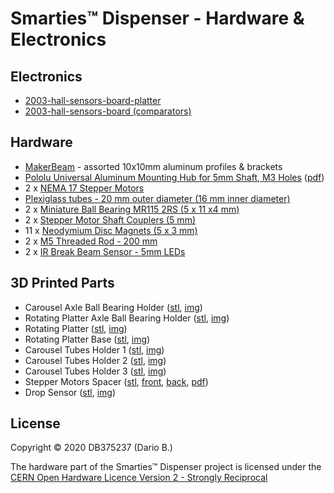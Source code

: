 # Smarties™ Dispenser - Hardware & Electronics

## Electronics
* [2003-hall-sensors-board-platter](https://github.com/DB375237/smarties/tree/master/hardware/2003-hall-sensors-board-platter)
* [2003-hall-sensors-board (comparators)](https://github.com/DB375237/smarties/tree/master/hardware/2003-hall-sensor)

## Hardware
* [MakerBeam](https://www.makerbeam.com/makerbeam/) - assorted 10x10mm aluminum profiles & brackets
* [Pololu Universal Aluminum Mounting Hub for 5mm Shaft, M3 Holes](https://www.pololu.com/product/1998) ([pdf](https://github.com/DB375237/smarties/blob/master/pdf/1998-5mm-m3-hub-dimensions.pdf))
* 2 x [NEMA 17 Stepper Motors](https://github.com/DB375237/smarties/blob/master/pdf/17HS13-0404S.pdf)
* [Plexiglass tubes - 20 mm outer diameter (16 mm inner diameter)](https://www.leroymerlin.it/catalogo/barra-tonda-in-pmma-trasparente-20-x-1000-mm--20-mm-35464205-p)
* 2 x [Miniature Ball Bearing MR115 2RS (5 x 11 x4 mm)](https://www.amazon.it/gp/product/B07CXN1143)
* 2 x [Stepper Motor Shaft Couplers (5 mm)](https://www.futurashop.it/giunto-in-alluminio-5-mm-5-mm-8300-hub5mm5)
* 11 x [Neodymium Disc Magnets (5 x 3 mm)](https://www.amazon.it/gp/product/B00389VRZW)
* 2 x [M5 Threaded Rod - 200 mm](https://www.leroymerlin.it/catalogo/barra-filettata-standers-in-acciaio--m5-l-20-mm-35736323-p)
* 2 x [IR Break Beam Sensor - 5mm LEDs](https://www.adafruit.com/product/2168)

## 3D Printed Parts
* Carousel Axle Ball Bearing Holder ([stl](), [img]())
* Rotating Platter Axle Ball Bearing Holder ([stl](), [img]())
* Rotating Platter ([stl](), [img]())
* Rotating Platter Base ([stl](), [img]())
* Carousel Tubes Holder 1 ([stl](), [img]())
* Carousel Tubes Holder 2 ([stl](), [img]())
* Carousel Tubes Holder 3 ([stl](), [img]())
* Stepper Motors Spacer ([stl](https://github.com/DB375237/smarties/blob/master/stl/step-motor-spacer-01-01-FINAL.stl), [front](https://github.com/DB375237/smarties/blob/master/images/stepper-spacer-01.png), [back](https://github.com/DB375237/smarties/blob/master/images/stepper-spacer-02.png), [pdf](https://github.com/DB375237/smarties/blob/master/pdf/stepper-spacer.pdf))
* Drop Sensor ([stl](https://github.com/DB375237/smarties/blob/master/stl/ir-barrier-01-01-FINAL.stl), [img](https://github.com/DB375237/smarties/blob/master/images/ir-barrier.png))

## License

Copyright © 2020 DB375237 (Dario B.)

The hardware part of the Smarties™ Dispenser project is licensed under the [CERN Open Hardware Licence Version 2 - Strongly Reciprocal](https://github.com/DB375237/smarties/blob/master/hardware/LICENSE.md)